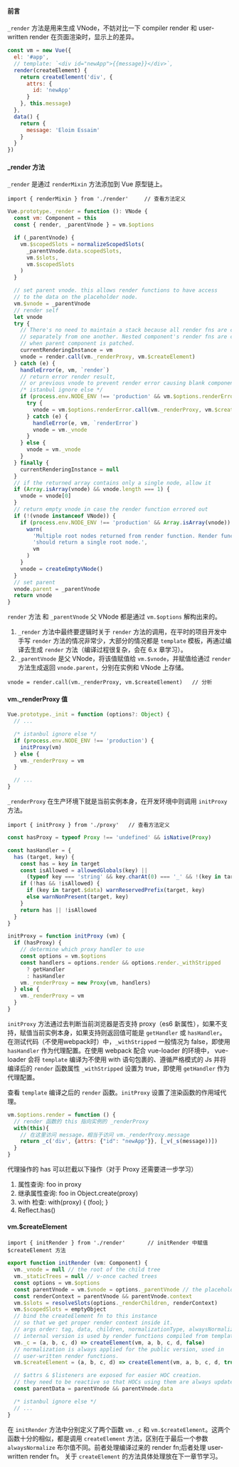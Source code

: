 #### 前言
`_render` 方法是用来生成 VNode，不妨对比一下 compiler render 和 user-written render 在页面渲染时，显示上的差异。
```javascript
const vm = new Vue({
  el: '#app',
  // template: `<div id="newApp">{{message}}</div>`,
  render(createElement) {
    return createElement('div', {
      attrs: {
        id: 'newApp'
      }
    }, this.message)
  },
  data() {
    return {
      message: 'Eloim Essaim'
    }
  }
})
```

#### _render 方法
`_render` 是通过 `renderMixin` 方法添加到 Vue 原型链上。
```
import { renderMixin } from './render'     // 查看方法定义
```

```javascript
Vue.prototype._render = function (): VNode {
  const vm: Component = this
  const { render, _parentVnode } = vm.$options

  if (_parentVnode) {
    vm.$scopedSlots = normalizeScopedSlots(
      _parentVnode.data.scopedSlots,
      vm.$slots,
      vm.$scopedSlots
    )
  }

  // set parent vnode. this allows render functions to have access
  // to the data on the placeholder node.
  vm.$vnode = _parentVnode
  // render self
  let vnode
  try {
    // There's no need to maintain a stack because all render fns are called
    // separately from one another. Nested component's render fns are called
    // when parent component is patched.
    currentRenderingInstance = vm
    vnode = render.call(vm._renderProxy, vm.$createElement)
  } catch (e) {
    handleError(e, vm, `render`)
    // return error render result,
    // or previous vnode to prevent render error causing blank component
    /* istanbul ignore else */
    if (process.env.NODE_ENV !== 'production' && vm.$options.renderError) {
      try {
        vnode = vm.$options.renderError.call(vm._renderProxy, vm.$createElement, e)
      } catch (e) {
        handleError(e, vm, `renderError`)
        vnode = vm._vnode
      }
    } else {
      vnode = vm._vnode
    }
  } finally {
    currentRenderingInstance = null
  }
  // if the returned array contains only a single node, allow it
  if (Array.isArray(vnode) && vnode.length === 1) {
    vnode = vnode[0]
  }
  // return empty vnode in case the render function errored out
  if (!(vnode instanceof VNode)) {
    if (process.env.NODE_ENV !== 'production' && Array.isArray(vnode)) {
      warn(
        'Multiple root nodes returned from render function. Render function ' +
        'should return a single root node.',
        vm
      )
    }
    vnode = createEmptyVNode()
  }
  // set parent
  vnode.parent = _parentVnode
  return vnode
}
```

`render` 方法 和 `_parentVnode` 父 VNode 都是通过 `vm.$options` 解构出来的。
1. `_render` 方法中最终要逻辑时关于 `render` 方法的调用，在平时的项目开发中手写 `render` 方法的情况非常少，大部分的情况都是 `template` 模板，再通过编译去生成 `render` 方法（编译过程很复杂，会在 6.x 章学习）。
2. `_parentVnode` 是父 VNode，将该值赋值给 `vm.$vnode`，并赋值给通过 `render` 方法生成返回 `vnode.parent`，分别在实例和 VNode 上存储。

```
vnode = render.call(vm._renderProxy, vm.$createElement)   // 分析
```

#### vm._renderProxy 值
```javascript
Vue.prototype._init = function (options?: Object) {
  // ...

  /* istanbul ignore else */
  if (process.env.NODE_ENV !== 'production') {
    initProxy(vm)
  } else {
    vm._renderProxy = vm
  }

  // ...
}
```

`_renderProxy` 在生产环境下就是当前实例本身，在开发环境中则调用 `initProxy` 方法。
```
import { initProxy } from './proxy'   // 查看方法定义
```

```javascript
const hasProxy = typeof Proxy !== 'undefined' && isNative(Proxy)

const hasHandler = {
  has (target, key) {
    const has = key in target
    const isAllowed = allowedGlobals(key) ||
      (typeof key === 'string' && key.charAt(0) === '_' && !(key in target.$data))
    if (!has && !isAllowed) {
      if (key in target.$data) warnReservedPrefix(target, key)
      else warnNonPresent(target, key)
    }
    return has || !isAllowed
  }
}

initProxy = function initProxy (vm) {
  if (hasProxy) {
    // determine which proxy handler to use
    const options = vm.$options
    const handlers = options.render && options.render._withStripped
      ? getHandler
      : hasHandler
    vm._renderProxy = new Proxy(vm, handlers)
  } else {
    vm._renderProxy = vm
  }
}
```

`initProxy` 方法通过去判断当前浏览器是否支持 proxy（es6 新属性），如果不支持，赋值当前实例本身，如果支持则返回值可能是 `getHandler` 或 `hasHandler`。
在测试代码（不使用webpack时）中，`_withStripped` 一般情况为 false，即使用 `hasHandler` 作为代理配置。在使用 webpack 配合 vue-loader 的环境中， vue-loader 会将 `template` 编译为不使用 with 语句包裹的、遵循严格模式的 Js 并将编译后的 `render` 函数属性 `_withStripped` 设置为 true，即使用 `getHandler` 作为代理配置。

查看 `template` 编译之后的 `render` 函数。`initProxy` 设置了渲染函数的作用域代理。
```javascript
vm.$options.render = function () {
  // render 函数的 this 指向实例的 _renderProxy
  with(this){
    // 在这里访问 message，相当于访问 vm._renderProxy.message
    return _c('div', {attrs: {"id": "newApp"}}, [_v(_s(message))])   
  }
}
```

代理操作的 has 可以拦截以下操作（对于 Proxy 还需要进一步学习）
1. 属性查询: foo in proxy
2. 继承属性查询: foo in Object.create(proxy)
3. with 检查: with(proxy) { (foo); }
4. Reflect.has()

#### vm.$createElement
```
import { initRender } from './render'       // initRender 中赋值 $createElement 方法
```

```javascript
export function initRender (vm: Component) {
  vm._vnode = null // the root of the child tree
  vm._staticTrees = null // v-once cached trees
  const options = vm.$options
  const parentVnode = vm.$vnode = options._parentVnode // the placeholder node in parent tree
  const renderContext = parentVnode && parentVnode.context
  vm.$slots = resolveSlots(options._renderChildren, renderContext)
  vm.$scopedSlots = emptyObject
  // bind the createElement fn to this instance
  // so that we get proper render context inside it.
  // args order: tag, data, children, normalizationType, alwaysNormalize
  // internal version is used by render functions compiled from templates
  vm._c = (a, b, c, d) => createElement(vm, a, b, c, d, false)
  // normalization is always applied for the public version, used in
  // user-written render functions.
  vm.$createElement = (a, b, c, d) => createElement(vm, a, b, c, d, true)

  // $attrs & $listeners are exposed for easier HOC creation.
  // they need to be reactive so that HOCs using them are always updated
  const parentData = parentVnode && parentVnode.data

  /* istanbul ignore else */
  // ...
}
```

在 `initRender` 方法中分别定义了两个函数 `vm._c` 和 `vm.$createElement`。这两个函数十分的相似，都是调用 `createElement` 方法，区别在于最后一个参数 `alwaysNormalize` 布尔值不同。前者处理编译过来的 render fn;后者处理 user-written render fn。
关于 `createElement` 的方法具体处理放在下一章节学习。
